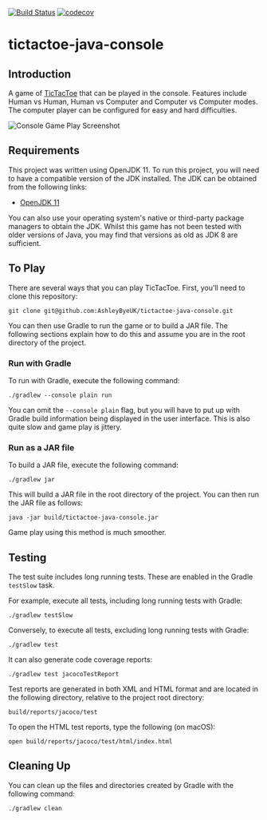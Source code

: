 [![Build Status](https://travis-ci.org/AshleyByeUK/tictactoe-java-console.svg?branch=master)](https://travis-ci.org/AshleyByeUK/tictactoe-java-console)
[![codecov](https://codecov.io/gh/AshleyByeUK/tictactoe-java-console/branch/master/graph/badge.svg)](https://codecov.io/gh/AshleyByeUK/tictactoe-java-console)

# tictactoe-java-console

## Introduction

A game of [TicTacToe](https://github.com/AshleyByeUK/tictactoe-java-core) that can be played in the console.
Features include Human vs Human, Human vs Computer and Computer vs Computer modes. The computer player can be
configured for easy and hard difficulties.

![Console Game Play Screenshot](images/console-screenshot.png)

## Requirements

This project was written using OpenJDK 11. To run this project, you will need to have a compatible version of the
JDK installed. The JDK can be obtained from the following links:

- [OpenJDK 11](https://jdk.java.net/11/)

You can also use your operating system's native or third-party package managers to obtain the JDK. Whilst this game 
has not been tested with older versions of Java, you may find that versions as old as JDK 8 are sufficient.

## To Play

There are several ways that you can play TicTacToe. First, you'll need to clone this repository:

`git clone git@github.com:AshleyByeUK/tictactoe-java-console.git`

You can then use Gradle to run the game or to build a JAR file. The following sections explain how to do this and
assume you are in the root directory of the project.

### Run with Gradle

To run with Gradle, execute the following command:

`./gradlew --console plain run`

You can omit the `--console plain` flag, but you will have to put up with Gradle build information being displayed
in the user interface. This is also quite slow and game play is jittery.

### Run as a JAR file

To build a JAR file, execute the following command:

`./gradlew jar`

This will build a JAR file in the root directory of the project. You can then run the JAR file as follows:

`java -jar build/tictactoe-java-console.jar`

Game play using this method is much smoother.

## Testing

The test suite includes long running tests. These are enabled in the Gradle `testSlow` task.

For example, execute all tests, including long running tests with Gradle:

```
./gradlew testSlow
```

Conversely, to execute all tests, excluding long running tests with Gradle:

```
./gradlew test
```

It can also generate code coverage reports:

```
./gradlew test jacocoTestReport
```

Test reports are generated in both XML and HTML format and are located in the following directory, relative to the
project root directory:

```
build/reports/jacoco/test
```

To open the HTML test reports, type the following (on macOS):

```
open build/reports/jacoco/test/html/index.html
```

## Cleaning Up

You can clean up the files and directories created by Gradle with the following command:

`./gradlew clean`
